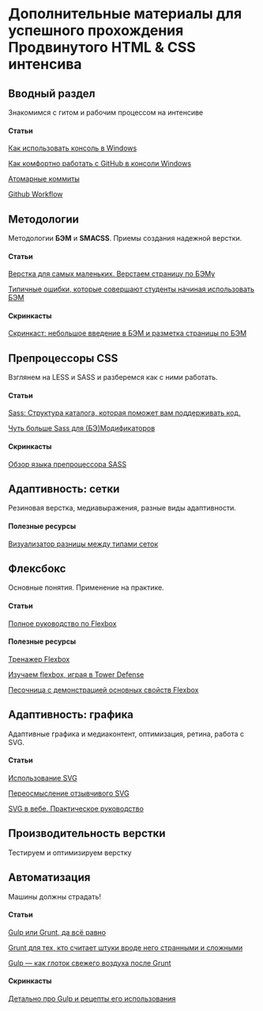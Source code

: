# Дополнительные материалы для успешного прохождения Продвинутого HTML & CSS интенсива

## Вводный раздел
Знакомимся с гитом и рабочим процессом на интенсиве

#### Статьи

[Как использовать консоль в Windows](http://nicothin.ru/page/console-windows)

[Как комфортно работать с GitHub в консоли Windows](http://nicothin.ru/page/kak-komfortno-rabotat-s-github-v-konsoli-windows)

[Атомарные коммиты](https://github.com/tsergeytovarov/htmlacademy-basic-additional-material/blob/master/articles/атомарные-коммиты/article.md)

[Github Workflow](https://www.atlassian.com/git/tutorials/comparing-workflows/forking-workflow)


## Методологии
Методологии **БЭМ** и **SMACSS**. Приемы создания надежной верстки.

#### Статьи
[Верстка для самых маленьких. Верстаем страницу по БЭМу](https://habrahabr.ru/post/203440/)

[Типичные ошибки, которые совершают студенты начиная использовать БЭМ](https://github.com/tsergeytovarov/htmlacademy-basic-additional-material/blob/master/articles/ошибки-бэм/article.md)

#### Скринкасты

[Скринкаст: небольшое введение в БЭМ и разметка страницы по БЭМ](https://www.youtube.com/watch?v=txUZrAQnSLg&list=PLQPQDQeOswiX4D7VpMt_C9Cz2Bzdi4Fn3&index=2)

## Препроцессоры CSS
Взглянем на LESS и SASS и разберемся как с ними работать.

#### Статьи

[Sass: Структура каталога, которая поможет вам поддерживать код.](http://vanseodesign.com/css/sass-directory-structures/)

[Чуть больше Sass для (БЭ)Модификаторов](http://frontender.info/bem-sass-modifiers/)

#### Скринкасты
[Обзор языка препроцессора SASS](https://www.youtube.com/watch?v=9vuvqH1gvxs&index=1&list=PLQPQDQeOswiX4D7VpMt_C9Cz2Bzdi4Fn3)


## Адаптивность: сетки

Резиновая верстка, медиавыражения, разные виды адаптивности.

#### Полезные ресурсы
[Визуализатор разницы между типами сеток](http://liquidapsive.com/)


## Флексбокс

Основные понятия. Применение на практике.

#### Статьи
[Полное руководство по Flexbox](http://frontender.info/a-guide-to-flexbox/)

#### Полезные ресурсы
[Тренажер Flexbox](http://flexboxfroggy.com/#ru)

[Изучаем flexbox, играя в Tower Defense](http://www.flexboxdefense.com/)

[Песочница с демонстрацией основных свойств Flexbox](http://codepen.io/enxaneta/full/adLPwv/)


## Адаптивность: графика

Адаптивные графика и медиаконтент, оптимизация, ретина, работа с SVG.

#### Статьи
[Использование SVG](http://frontender.info/using-svg/)

[Переосмысление отзывчивого SVG](http://frontender.info/rethinking-responsive-svg/)

[SVG в вебе. Практическое руководство](https://svgontheweb.com/ru/)

## Производительность верстки
Тестируем и оптимизируем верстку


## Автоматизация
Машины должны страдать!

#### Статьи
[Gulp или Grunt, да всё равно](http://frontender.info/gulp-grunt-whatever/)

[Grunt для тех, кто считает штуки вроде него странными и сложными](http://frontender.info/grunt-is-not-weird-and-hard/)

[Gulp — как глоток свежего воздуха после Grunt](http://frontender.info/no-need-to-grunt-take-a-gulp-of-fresh-air/)

#### Скринкасты
[Детально про Gulp и рецепты его использования](https://learn.javascript.ru/screencast/gulp)
